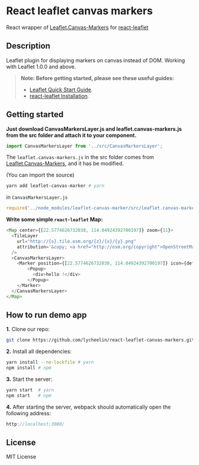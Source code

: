 # React leaflet canvas markers

React wrapper of [Leaflet.Canvas-Markers](
https://github.com/eJuke/Leaflet.Canvas-Markers)
for [react-leaflet](https://github.com/PaulLeCam/react-leaflet)

## Description

Leaflet plugin for displaying markers on canvas instead of DOM. Working with Leaflet 1.0.0 and above.

> **Note: Before getting started, please see these useful guides:**
> - [Leaflet Quick Start Guide](http://leafletjs.com/examples/quick-start/).
> - [react-leaflet Installation](https://react-leaflet.js.org/docs/en/installation.html).

## Getting started

**Just download CanvasMarkersLayer.js and leaflet.canvas-markers.js from the src folder and attach it to your component.**

```js
import CanvasMarkersLayer from '../src/CanvasMarkersLayer';
```

The `leaflet.canvas-markers.js` in the src folder comes from [Leaflet.Canvas-Markers](
                                                               https://github.com/eJuke/Leaflet.Canvas-Markers),
and it has be modified.

(You can import the source)

```bash
yarn add leaflet-canvas-marker # yarn
```

in `CanvasMarkersLayer.js`

```js
require('../node_modules/leaflet-canvas-marker/src/leaflet.canvas-markers');
```

**Write some simple `react-leaflet` Map:**

```js
<Map center={[22.5774626732038, 114.04924392700197]} zoom={11}>
  <TileLayer
    url="http://{s}.tile.osm.org/{z}/{x}/{y}.png"
    attribution='&copy; <a href="http://osm.org/copyright">OpenStreetMap</a> contributors'
  />
  <CanvasMarkersLayer>
    <Marker position={[22.5774626732038, 114.04924392700197]} icon={defaultIcon}>
        <Popup>
          <div>hello !</div>
        </Popup>
    </Marker>
  </CanvasMarkersLayer>
</Map>
```

## How to run demo app

**1.** Clone our repo:

```bash
git clone https://github.com/lycheelin/react-leaflet-canvas-markers.git
```

**2.** Install all dependencies:

```bash
yarn install --no-lockfile # yarn
npm install # npm
```

**3.** Start the server:

```bash
yarn start  # yarn
npm start   # npm
```

**4.** After starting the server, webpack should automatically open the following address:

```js
http://localhost:3000/
```

## License

MIT License

